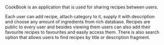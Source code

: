 CookBook is an application that is used for sharing recipes between users. 

Each user can add recipe, attach category to it, supply it with description and choose any amount of ingredients from rich database. 
Recipes are public to every user and besides viewing them users can also add their favourite recipes to favourites and easily access them. 
There is also search option that allows users to find recipes by title or description fragment. 
